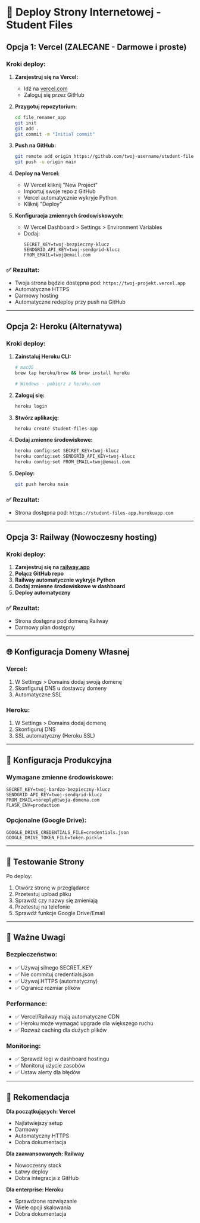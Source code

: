 # 🚀 Deploy Strony Internetowej - Student Files

## Opcja 1: Vercel (ZALECANE - Darmowe i proste)

### Kroki deploy:

1. **Zarejestruj się na Vercel:**
   - Idź na [vercel.com](https://vercel.com)
   - Zaloguj się przez GitHub

2. **Przygotuj repozytorium:**
   ```bash
   cd file_renamer_app
   git init
   git add .
   git commit -m "Initial commit"
   ```

3. **Push na GitHub:**
   ```bash
   git remote add origin https://github.com/twoj-username/student-files.git
   git push -u origin main
   ```

4. **Deploy na Vercel:**
   - W Vercel kliknij "New Project"
   - Importuj swoje repo z GitHub
   - Vercel automatycznie wykryje Python
   - Kliknij "Deploy"

5. **Konfiguracja zmiennych środowiskowych:**
   - W Vercel Dashboard > Settings > Environment Variables
   - Dodaj:
     ```
     SECRET_KEY=twoj-bezpieczny-klucz
     SENDGRID_API_KEY=twoj-sendgrid-klucz
     FROM_EMAIL=twoj@email.com
     ```

### ✅ Rezultat:
- Twoja strona będzie dostępna pod: `https://twoj-projekt.vercel.app`
- Automatyczne HTTPS
- Darmowy hosting
- Automatyczne redeploy przy push na GitHub

---

## Opcja 2: Heroku (Alternatywa)

### Kroki deploy:

1. **Zainstaluj Heroku CLI:**
   ```bash
   # macOS
   brew tap heroku/brew && brew install heroku
   
   # Windows - pobierz z heroku.com
   ```

2. **Zaloguj się:**
   ```bash
   heroku login
   ```

3. **Stwórz aplikację:**
   ```bash
   heroku create student-files-app
   ```

4. **Dodaj zmienne środowiskowe:**
   ```bash
   heroku config:set SECRET_KEY=twoj-klucz
   heroku config:set SENDGRID_API_KEY=twoj-klucz
   heroku config:set FROM_EMAIL=twoj@email.com
   ```

5. **Deploy:**
   ```bash
   git push heroku main
   ```

### ✅ Rezultat:
- Strona dostępna pod: `https://student-files-app.herokuapp.com`

---

## Opcja 3: Railway (Nowoczesny hosting)

### Kroki deploy:

1. **Zarejestruj się na [railway.app](https://railway.app)**
2. **Połącz GitHub repo**
3. **Railway automatycznie wykryje Python**
4. **Dodaj zmienne środowiskowe w dashboard**
5. **Deploy automatyczny**

### ✅ Rezultat:
- Strona dostępna pod domeną Railway
- Darmowy plan dostępny

---

## 🌐 Konfiguracja Domeny Własnej

### Vercel:
1. W Settings > Domains dodaj swoją domenę
2. Skonfiguruj DNS u dostawcy domeny
3. Automatyczne SSL

### Heroku:
1. W Settings > Domains dodaj domenę
2. Skonfiguruj DNS
3. SSL automatyczny (Heroku SSL)

---

## 🔧 Konfiguracja Produkcyjna

### Wymagane zmienne środowiskowe:
```env
SECRET_KEY=twoj-bardzo-bezpieczny-klucz
SENDGRID_API_KEY=twoj-sendgrid-klucz
FROM_EMAIL=noreply@twoja-domena.com
FLASK_ENV=production
```

### Opcjonalne (Google Drive):
```env
GOOGLE_DRIVE_CREDENTIALS_FILE=credentials.json
GOOGLE_DRIVE_TOKEN_FILE=token.pickle
```

---

## 📱 Testowanie Strony

Po deploy:
1. Otwórz stronę w przeglądarce
2. Przetestuj upload pliku
3. Sprawdź czy nazwy się zmieniają
4. Przetestuj na telefonie
5. Sprawdź funkcje Google Drive/Email

---

## 🚨 Ważne Uwagi

### Bezpieczeństwo:
- ✅ Używaj silnego SECRET_KEY
- ✅ Nie commituj credentials.json
- ✅ Używaj HTTPS (automatyczny)
- ✅ Ogranicz rozmiar plików

### Performance:
- ✅ Vercel/Railway mają automatyczne CDN
- ✅ Heroku może wymagać upgrade dla większego ruchu
- ✅ Rozważ caching dla dużych plików

### Monitoring:
- ✅ Sprawdź logi w dashboard hostingu
- ✅ Monitoruj użycie zasobów
- ✅ Ustaw alerty dla błędów

---

## 🎯 Rekomendacja

**Dla początkujących: Vercel**
- Najłatwiejszy setup
- Darmowy
- Automatyczny HTTPS
- Dobra dokumentacja

**Dla zaawansowanych: Railway**
- Nowoczesny stack
- Łatwy deploy
- Dobra integracja z GitHub

**Dla enterprise: Heroku**
- Sprawdzone rozwiązanie
- Wiele opcji skalowania
- Dobra dokumentacja
